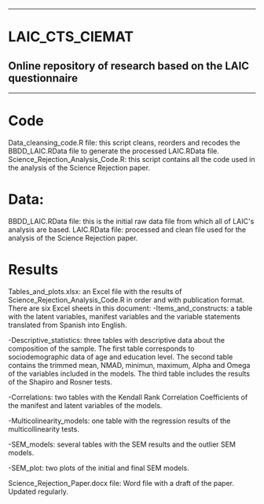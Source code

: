 ----------------------------------------------------------------------------------------------------------------------------------------------------------------
# LAIC_CTS_CIEMAT
Online repository of research based on the LAIC questionnaire
----------------------------------------------------------------------------------------------------------------------------------------------------------------
----------------------------------------------------------------------------------------------------------------------------------------------------------------

# Code
Data_cleansing_code.R file: this script cleans, reorders and recodes the BBDD_LAIC.RData file to generate the processed LAIC.RData file.
Science_Rejection_Analysis_Code.R: this script contains all the code used in the analysis of the Science Rejection paper.

# Data:
BBDD_LAIC.RData file: this is the initial raw data file from which all of LAIC's analysis are based.
LAIC.RData file: processed and clean file used for the analysis of the Science Rejection paper.

# Results 
Tables_and_plots.xlsx: an Excel file with the results of Science_Rejection_Analysis_Code.R in order and with publication format. There are six Excel sheets in this document:
   -Items_and_constructs: a table with the latent variables, manifest variables and the variable statements translated from Spanish into English.
  
   -Descriptive_statistics: three tables with descriptive data about the composition of the sample. The first table corresponds to sociodemographic data of age and education level. The second table contains the trimmed mean, NMAD, minimun, maximum, Alpha       and Omega of the variables included in the models. The third table includes the results of the Shapiro and Rosner tests.
  
   -Correlations: two tables with the Kendall Rank Correlation Coefficients of the manifest and latent variables of the models.

   -Multicolinearity_models: one table with the regression results of the multicollinearity tests.

   -SEM_models: several tables with the SEM results and the outlier SEM models.

   -SEM_plot: two plots of the initial and final SEM models.

Science_Rejection_Paper.docx file: Word file with a draft of the paper. Updated regularly.
